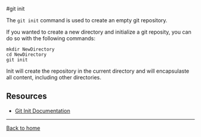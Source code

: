 #git init

The `git init` command is used to create an empty git repository. 

If you wanted to create a new directory and initialize a git reposity, you can do so with the following commands:

```
mkdir NewDirectory
cd NewDirectory
git init
```

Init will create the repository in the current directory and will encapsulaste all content, including other directories.

## Resources

- [Git Init Documentation](https://git-scm.com/docs/git-init)

---

[Back to home](../README.md)
